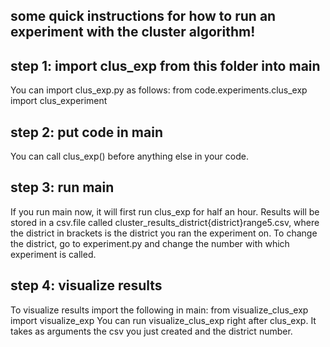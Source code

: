 ## some quick instructions for how to run an experiment with the cluster algorithm!

## step 1: import clus_exp from this folder into main
You can import clus_exp.py as follows: 
from code.experiments.clus_exp import clus_experiment

## step 2: put code in main
You can call clus_exp() before anything else in your code.

## step 3: run main
If you run main now, it will first run clus_exp for half an hour. Results will be stored in a csv.file called cluster_results_district{district}range5.csv, where the district in brackets is the district you ran the experiment on. To change the district, go to experiment.py and change the number with which experiment is called. 

## step 4: visualize results
To visualize results import the following in main:
from visualize_clus_exp import visualize_exp
You can run visualize_clus_exp right after clus_exp. It takes as arguments the csv you just created and the district number. 